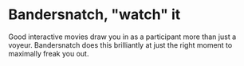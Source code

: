 # Bandersnatch, "watch" it

Good interactive movies draw you in as a participant more than just a voyeur. Bandersnatch does this brilliantly at just the right moment to maximally freak you out.
